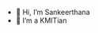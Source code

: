 - 👋 Hi, I’m Sankeerthana
- 🌱 I’m a KMITian

<!---
M-Sankeerthana-R-R/M-Sankeerthana-R-R is a ✨ special ✨ repository because its `README.md` (this file) appears on your GitHub profile.
You can click the Preview link to take a look at your changes.
--->

